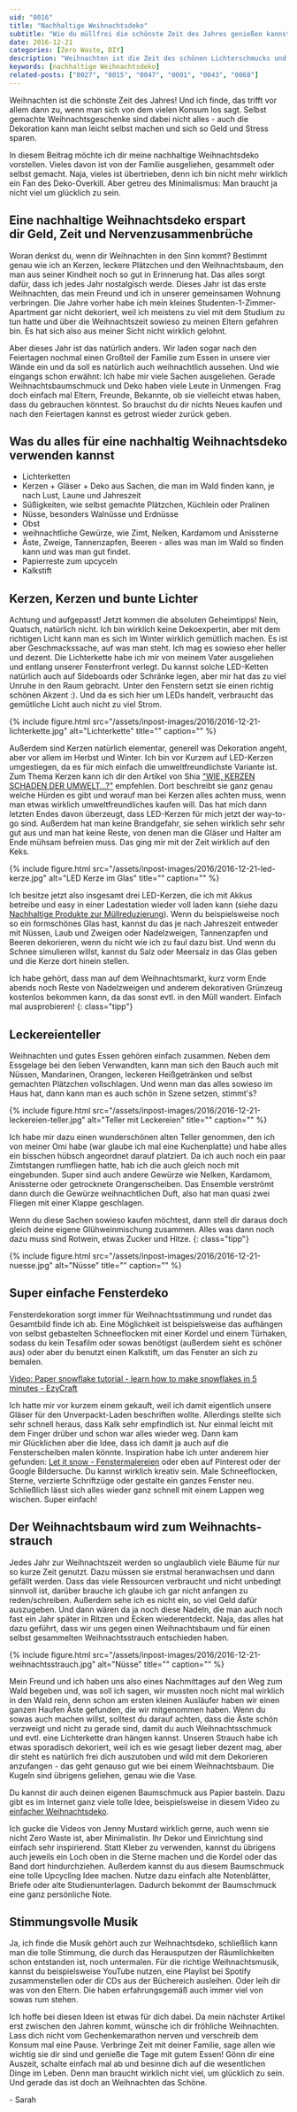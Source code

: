 ```yaml
---
uid: "0016"
title: "Nachhaltige Weihnachtsdeko"
subtitle: "Wie du müllfrei die schönste Zeit des Jahres genießen kannst"
date: 2016-12-21
categories: [Zero Waste, DIY]
description: "Weihnachten ist die Zeit des schönen Lichterschmucks und der Kerzen. Ich zeige dir meine nachhaltige Weihnachtsdeko. Ganz einfach nachzumachen."
keywords: [nachhaltige Weihnachtsdeko]
related-posts: ["0027", "0015", "0047", "0001", "0043", "0068"]
---
```

Weihnachten ist die schönste Zeit des Jahres! Und ich finde, das trifft vor allem dann zu, wenn man sich von dem vielen Konsum los sagt. Selbst gemachte Weihnachtsgeschenke sind dabei nicht alles - auch die Dekoration kann man leicht selbst machen und sich so Geld und Stress sparen.

In diesem Beitrag möchte ich dir meine nachhaltige Weihnachtsdeko vorstellen. Vieles davon ist von der Familie ausgeliehen, gesammelt oder selbst gemacht. Naja, vieles ist übertrieben, denn ich bin nicht mehr wirklich ein Fan des Deko-Overkill. Aber getreu des Minimalismus: Man braucht ja nicht viel um glücklich zu sein.
<!--more-->

## Eine nachhaltige Weihnachtsdeko erspart dir Geld, Zeit und Nerven&shy;zusammen&shy;brüche
Woran denkst du, wenn dir Weihnachten in den Sinn kommt? Bestimmt genau wie ich an Kerzen, leckere Plätzchen und den Weihnachtsbaum, den man aus seiner Kindheit noch so gut in Erinnerung hat. Das alles sorgt dafür, dass ich jedes Jahr nostalgisch werde. Dieses Jahr ist das erste Weihnachten, das mein Freund und ich in unserer gemeinsamen Wohnung verbringen. Die Jahre vorher habe ich mein kleines Studenten-1-Zimmer-Apartment gar nicht dekoriert, weil ich meistens zu viel mit dem Studium zu tun hatte und über die Weihnachtszeit sowieso zu meinen Eltern gefahren bin. Es hat sich also aus meiner Sicht nicht wirklich gelohnt.

Aber dieses Jahr ist das natürlich anders. Wir laden sogar nach den Feiertagen nochmal einen Großteil der Familie zum Essen in unsere vier Wände ein und da soll es natürlich auch weihnachtlich aussehen. Und wie eingangs schon erwähnt: Ich habe mir viele Sachen ausgeliehen. Gerade Weihnachtsbaumschmuck und Deko haben viele Leute in Unmengen. Frag doch einfach mal Eltern, Freunde, Bekannte, ob sie vielleicht etwas haben, dass du gebrauchen könntest. So brauchst du dir nichts Neues kaufen und nach den Feiertagen kannst es getrost wieder zurück geben.

## Was du alles für eine nachhaltig Weihnachtsdeko verwenden kannst
  * Lichterketten
  * Kerzen + Gläser + Deko aus Sachen, die man im Wald finden kann, je nach Lust, Laune und Jahreszeit
  * Süßigkeiten, wie selbst gemachte Plätzchen, Küchlein oder Pralinen
  * Nüsse, besonders Walnüsse und Erdnüsse
  * Obst
  * weihnachtliche Gewürze, wie Zimt, Nelken, Kardamom und Anissterne
  * Äste, Zweige, Tannenzapfen, Beeren - alles was man im Wald so finden kann und was man gut findet.
  * Papierreste zum upcyceln
  * Kalkstift

## Kerzen, Kerzen und bunte Lichter
Achtung und aufgepasst! Jetzt kommen die absoluten Geheimtipps! Nein, Quatsch, natürlich nicht. Ich bin wirklich keine Dekoexpertin, aber mit dem richtigen Licht kann man es sich im Winter wirklich gemütlich machen. Es ist aber Geschmackssache, auf was man steht. Ich mag es sowieso eher heller und dezent. Die Lichterkette habe ich mir von meinem Vater ausgeliehen und entlang unserer Fensterfront verlegt. Du kannst solche LED-Ketten natürlich auch auf Sideboards oder Schränke legen, aber mir hat das zu viel Unruhe in den Raum gebracht. Unter den Fenstern setzt sie einen richtig schönen Akzent :). Und da es sich hier um LEDs handelt, verbraucht das gemütliche Licht auch nicht zu viel Strom.

{% include figure.html src="/assets/inpost-images/2016/2016-12-21-lichterkette.jpg" alt="Lichterkette" title="" caption="" %}

Außerdem sind Kerzen natürlich elementar, generell was Dekoration angeht, aber vor allem im Herbst und Winter. Ich bin vor Kurzem auf LED-Kerzen umgestiegen, da es für mich einfach die umweltfreundlichste Variante ist. Zum Thema Kerzen kann ich dir den Artikel von Shia ["WIE, KERZEN SCHADEN DER UMWELT…?"](http://wastelandrebel.com/de/kerzen-schaden-der-umwelt/) empfehlen. Dort beschreibt sie ganz genau welche Hürden es gibt und worauf man bei Kerzen alles achten muss, wenn man etwas wirklich umweltfreundliches kaufen will. Das hat mich dann letzten Endes davon überzeugt, dass LED-Kerzen für mich jetzt der way-to-go sind. Außerdem hat man keine Brandgefahr, sie sehen wirklich sehr sehr gut aus und man hat keine Reste, von denen man die Gläser und Halter am Ende mühsam befreien muss. Das ging mir mit der Zeit wirklich auf den Keks.

{% include figure.html src="/assets/inpost-images/2016/2016-12-21-led-kerze.jpg" alt="LED Kerze im Glas" title="" caption="" %}

Ich besitze jetzt also insgesamt drei LED-Kerzen, die ich mit Akkus betreibe und easy in einer Ladestation wieder voll laden kann (siehe dazu [Nachhaltige Produkte zur Müllreduzierung](/blog/nachhaltige-produkte-zur-muellreduzierung)). Wenn du beispielsweise noch so ein formschönes Glas hast, kannst du das je nach Jahreszeit entweder mit Nüssen, Laub und Zweigen oder Nadelzweigen, Tannenzapfen und Beeren dekorieren, wenn du nicht wie ich zu faul dazu bist. Und wenn du Schnee simulieren willst, kannst du Salz oder Meersalz in das Glas geben und die Kerze dort hinein stellen.

Ich habe gehört, dass man auf dem Weihnachtsmarkt, kurz vorm Ende abends noch Reste von Nadelzweigen und anderem dekorativen Grünzeug kostenlos bekommen kann, da das sonst evtl. in den Müll wandert. Einfach mal ausprobieren!
{: class="tipp"}

## Leckereienteller
Weihnachten und gutes Essen gehören einfach zusammen. Neben dem Essgelage bei den lieben Verwandten, kann man sich den Bauch auch mit Nüssen, Mandarinen, Orangen, leckeren Heißgetränken und selbst gemachten Plätzchen vollschlagen. Und wenn man das alles sowieso im Haus hat, dann kann man es auch schön in Szene setzen, stimmt's?

{% include figure.html src="/assets/inpost-images/2016/2016-12-21-leckereien-teller.jpg" alt="Teller mit Leckereien" title="" caption="" %}

Ich habe mir dazu einen wunderschönen alten Teller genommen, den ich von meiner Omi habe (war glaube ich mal eine Kuchenplatte) und habe alles ein bisschen hübsch angeordnet darauf platziert. Da ich auch noch ein paar Zimtstangen rumfliegen hatte, hab ich die auch gleich noch mit eingebunden. Super sind auch andere Gewürze wie Nelken, Kardamom, Anissterne oder getrocknete Orangenscheiben. Das Ensemble verströmt dann durch die Gewürze weihnachtlichen Duft, also hat man quasi zwei Fliegen mit einer Klappe geschlagen.

Wenn du diese Sachen sowieso kaufen möchtest, dann stell dir daraus doch gleich deine eigene Glühweinmischung zusammen. Alles was dann noch dazu muss sind Rotwein, etwas Zucker und Hitze.
{: class="tipp"}

{% include figure.html src="/assets/inpost-images/2016/2016-12-21-nuesse.jpg" alt="Nüsse" title="" caption="" %}

## Super einfache Fensterdeko
Fensterdekoration sorgt immer für Weihnachtsstimmung und rundet das Gesamtbild finde ich ab. Eine Möglichkeit ist beispielsweise das aufhängen von selbst gebastelten Schneeflocken mit einer Kordel und einem Türhaken, sodass du kein Tesafilm oder sowas benötigst (außerdem sieht es schöner aus) oder aber du benutzt einen Kalkstift, um das Fenster an sich zu bemalen.

[Video: Paper snowflake tutorial - learn how to make snowflakes in 5 minutes - EzyCraft](https://www.youtube-nocookie.com/embed/YeR5p8OocUE)

Ich hatte mir vor kurzem einem gekauft, weil ich damit eigentlich unsere Gläser für den Unverpackt-Laden beschriften wollte. Allerdings stellte sich sehr schnell heraus, dass Kalk sehr empfindlich ist. Nur einmal leicht mit dem Finger drüber und schon war alles wieder weg. Dann kam mir Glücklichen aber die Idee, dass ich damit ja auch auf die Fensterscheiben malen könnte. Inspiration habe ich unter anderem hier gefunden: [Let it snow - Fenstermalereien](https://schweizergarten.blogspot.de/2014/12/let-it-snow-fenstermalereien.html) oder eben auf Pinterest oder der Google Bildersuche. Du kannst wirklich kreativ sein. Male Schneeflocken, Sterne, verzierte Schriftzüge oder gestalte ein ganzes Fenster neu. Schließlich lässt sich alles wieder ganz schnell mit einem Lappen weg wischen. Super einfach!

## Der Weihnachtsbaum wird zum Weihnachts&shy;strauch
Jedes Jahr zur Weihnachtszeit werden so unglaublich viele Bäume für nur so kurze Zeit genutzt. Dazu müssen sie erstmal heranwachsen und dann gefällt werden. Dass das viele Ressourcen verbraucht und nicht unbedingt sinnvoll ist, darüber brauche ich glaube ich gar nicht anfangen zu reden/schreiben. Außerdem sehe ich es nicht ein, so viel Geld dafür auszugeben. Und dann wären da ja noch diese Nadeln, die man auch noch fast ein Jahr später in Ritzen und Ecken wiederentdeckt. Naja, das alles hat dazu geführt, dass wir uns gegen einen Weihnachtsbaum und für einen selbst gesammelten Weihnachtsstrauch entschieden haben.

{% include figure.html src="/assets/inpost-images/2016/2016-12-21-weihnachtsstrauch.jpg" alt="Nüsse" title="" caption="" %}

Mein Freund und ich haben uns also eines Nachmittages auf den Weg zum Wald begeben und, was soll ich sagen, wir mussten noch nicht mal wirklich in den Wald rein, denn schon am ersten kleinen Ausläufer haben wir einen ganzen Haufen Äste gefunden, die wir mitgenommen haben. Wenn du sowas auch machen willst, solltest du darauf achten, dass die Äste schön verzweigt und nicht zu gerade sind, damit du auch Weihnachtsschmuck und evtl. eine Lichterkette dran hängen kannst. Unseren Strauch habe ich etwas sporadisch dekoriert, weil ich es wie gesagt lieber dezent mag, aber dir steht es natürlich frei dich auszutoben und wild mit dem Dekorieren anzufangen - das geht genauso gut wie bei einem Weihnachtsbaum. Die Kugeln sind übrigens geliehen, genau wie die Vase.

Du kannst dir auch deinen eigenen Baumschmuck aus Papier basteln. Dazu gibt es im Internet ganz viele tolle Idee, beispielsweise in diesem Video zu [einfacher Weihnachtsdeko](https://www.youtube-nocookie.com/embed/JA8ib4f6vDI).

Ich gucke die Videos von Jenny Mustard wirklich gerne, auch wenn sie nicht Zero Waste ist, aber Minimalistin. Ihr Dekor und Einrichtung sind einfach sehr inspirierend. Statt Kleber zu verwenden, kannst du übrigens auch jeweils ein Loch oben in die Sterne machen und die Kordel oder das Band dort hindurchziehen. Außerdem kannst du aus diesem Baumschmuck eine tolle Upcycling Idee machen. Nutze dazu einfach alte Notenblätter, Briefe oder alte Studienunterlagen. Dadurch bekommt der Baumschmuck eine ganz persönliche Note.

## Stimmungsvolle Musik
Ja, ich finde die Musik gehört auch zur Weihnachtsdeko, schließlich kann man die tolle Stimmung, die durch das Herausputzen der Räumlichkeiten schon entstanden ist, noch untermalen. Für die richtige Weihnachtsmusik, kannst du beispielsweise YouTube nutzen, eine Playlist bei Spotify zusammenstellen oder dir CDs aus der Büchereich ausleihen. Oder leih dir was von den Eltern. Die haben erfahrungsgemäß auch immer viel von sowas rum stehen.

Ich hoffe bei diesen Ideen ist etwas für dich dabei. Da mein nächster Artikel erst zwischen den Jahren kommt, wünsche ich dir fröhliche Weihnachten. Lass dich nicht vom Gechenkemarathon nerven und verschreib dem Konsum mal eine Pause. Verbringe Zeit mit deiner Familie, sage allen wie wichtig sie dir sind und genieße die Tage mit gutem Essen! Gönn dir eine Auszeit, schalte einfach mal ab und besinne dich auf die wesentlichen Dinge im Leben. Denn man braucht wirklich nicht viel, um glücklich zu sein. Und gerade das ist doch an Weihnachten das Schöne.

\- Sarah
